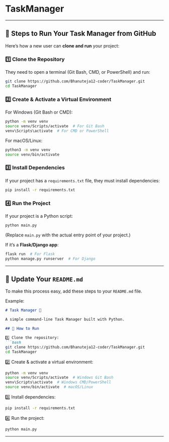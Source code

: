 # TaskManager

---

## **🔹 Steps to Run Your Task Manager from GitHub**
Here’s how a new user can **clone and run** your project:

### **1️⃣ Clone the Repository**  
They need to open a terminal (Git Bash, CMD, or PowerShell) and run:  
```bash
git clone https://github.com/Bhanuteja12-coder/TaskManager.git
cd TaskManager
```

### **2️⃣ Create & Activate a Virtual Environment**  
For Windows (Git Bash or CMD):  
```bash
python -m venv venv
source venv/Scripts/activate  # For Git Bash
venv\Scripts\activate  # For CMD or PowerShell
```

For macOS/Linux:  
```bash
python3 -m venv venv
source venv/bin/activate
```

### **3️⃣ Install Dependencies**  
If your project has a `requirements.txt` file, they must install dependencies:  
```bash
pip install -r requirements.txt
```

### **4️⃣ Run the Project**  
If your project is a Python script:  
```bash
python main.py
```
(Replace `main.py` with the actual entry point of your project.)  

If it’s a **Flask/Django app**:  
```bash
flask run  # For Flask
python manage.py runserver  # For Django
```

---

## **🔹 Update Your `README.md`**
To make this process easy, add these steps to your `README.md` file.  

Example:
```md
# Task Manager 📝

A simple command-line Task Manager built with Python.

## 🚀 How to Run

1️⃣ Clone the repository:
```bash
git clone https://github.com/Bhanuteja12-coder/TaskManager.git
cd TaskManager
```
2️⃣ Create & activate a virtual environment:
```bash
python -m venv venv
source venv/Scripts/activate  # Windows Git Bash
venv\Scripts\activate  # Windows CMD/PowerShell
source venv/bin/activate  # macOS/Linux
```
3️⃣ Install dependencies:
```bash
pip install -r requirements.txt
```
4️⃣ Run the project:
```bash
python main.py
```

---
